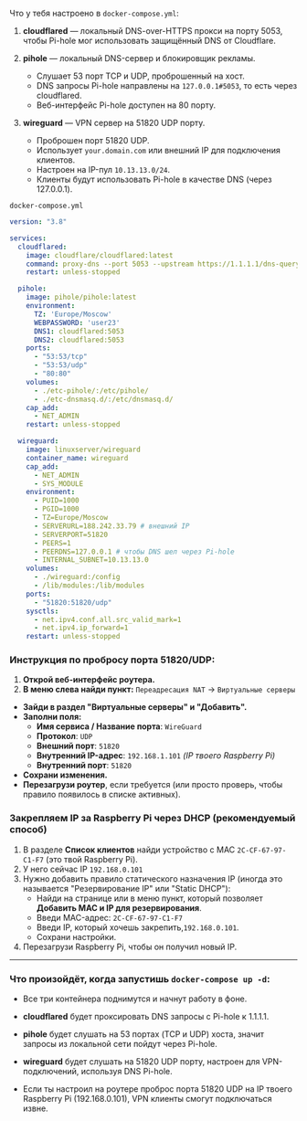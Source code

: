 Что у тебя настроено в `docker-compose.yml`:

1. **cloudflared** — локальный DNS-over-HTTPS прокси на порту 5053, чтобы Pi-hole мог использовать защищённый DNS от Cloudflare.
    
2. **pihole** — локальный DNS-сервер и блокировщик рекламы.
    - Слушает 53 порт TCP и UDP, проброшенный на хост.
    - DNS запросы Pi-hole направлены на `127.0.0.1#5053`, то есть через cloudflared.
    - Веб-интерфейс Pi-hole доступен на 80 порту.
        
3. **wireguard** — VPN сервер на 51820 UDP порту.
    - Проброшен порт 51820 UDP.
    - Использует `your.domain.com` или внешний IP для подключения клиентов.
    - Настроен на IP-пул `10.13.13.0/24`.
    - Клиенты будут использовать Pi-hole в качестве DNS (через 127.0.0.1).


`docker-compose.yml`
```yaml
version: "3.8"

services:
  cloudflared:
    image: cloudflare/cloudflared:latest
    command: proxy-dns --port 5053 --upstream https://1.1.1.1/dns-query --address 0.0.0.0
    restart: unless-stopped

  pihole:
    image: pihole/pihole:latest
    environment:
      TZ: 'Europe/Moscow'
      WEBPASSWORD: 'user23'
      DNS1: cloudflared:5053
      DNS2: cloudflared:5053
    ports:
      - "53:53/tcp"
      - "53:53/udp"
      - "80:80"
    volumes:
      - ./etc-pihole/:/etc/pihole/
      - ./etc-dnsmasq.d/:/etc/dnsmasq.d/
    cap_add:
      - NET_ADMIN
    restart: unless-stopped

  wireguard:
    image: linuxserver/wireguard
    container_name: wireguard
    cap_add:
      - NET_ADMIN
      - SYS_MODULE
    environment:
      - PUID=1000
      - PGID=1000
      - TZ=Europe/Moscow
      - SERVERURL=188.242.33.79 # внешний IP
      - SERVERPORT=51820
      - PEERS=1
      - PEERDNS=127.0.0.1 # чтобы DNS шел через Pi-hole
      - INTERNAL_SUBNET=10.13.13.0
    volumes:
      - ./wireguard:/config
      - /lib/modules:/lib/modules
    ports:
      - "51820:51820/udp"
    sysctls:
      - net.ipv4.conf.all.src_valid_mark=1
      - net.ipv4.ip_forward=1
    restart: unless-stopped

```

### Инструкция по пробросу порта 51820/UDP:

1. **Открой веб-интерфейс роутера.**  
2. **В меню слева найди пункт:** `Переадресация NAT` → `Виртуальные серверы`
- **Зайди в раздел "Виртуальные серверы" и "Добавить".**
- **Заполни поля:**
    - **Имя сервиса / Название порта**: `WireGuard`
    - **Протокол**: `UDP`
    - **Внешний порт**: `51820`
    - **Внутренний IP-адрес**: `192.168.1.101` _(IP твоего Raspberry Pi)_
    - **Внутренний порт**: `51820`
- **Сохрани изменения.**
- **Перезагрузи роутер**, если требуется (или просто проверь, чтобы правило появилось в списке активных).

 ### Закрепляем IP за Raspberry Pi через DHCP (рекомендуемый способ)

1. В разделе **Список клиентов** найди устройство с MAC `2C-CF-67-97-C1-F7` (это твой Raspberry Pi).
2. У него сейчас IP `192.168.0.101`
3. Нужно добавить правило статического назначения IP (иногда это называется "Резервирование IP" или "Static DHCP"):
    - Найди на странице или в меню пункт, который позволяет **Добавить MAC и IP для резервирования**.
    - Введи MAC-адрес: `2C-CF-67-97-C1-F7`
    - Введи IP, который хочешь закрепить,`192.168.0.101`.
    - Сохрани настройки.
4. Перезагрузи Raspberry Pi, чтобы он получил новый IP.
***
### Что произойдёт, когда запустишь `docker-compose up -d`:

- Все три контейнера поднимутся и начнут работу в фоне.
    
- **cloudflared** будет проксировать DNS запросы с Pi-hole к 1.1.1.1.
    
- **pihole** будет слушать на 53 портах (TCP и UDP) хоста, значит запросы из локальной сети пойдут через Pi-hole.
    
- **wireguard** будет слушать на 51820 UDP порту, настроен для VPN-подключений, используя DNS Pi-hole.
    
- Если ты настроил на роутере проброс порта 51820 UDP на IP твоего Raspberry Pi (192.168.0.101), VPN клиенты смогут подключаться извне.